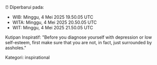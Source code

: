 ⏰ Diperbarui pada:
- WIB: Minggu, 4 Mei 2025 19.50.05 UTC
- WITA: Minggu, 4 Mei 2025 20.50.05 UTC
- WIT: Minggu, 4 Mei 2025 21.50.05 UTC

Kutipan Inspiratif:
"Before you diagnose yourself with depression or low self-esteem, first make sure that you are not, in fact, just surrounded by assholes."


Kategori: inspirational

